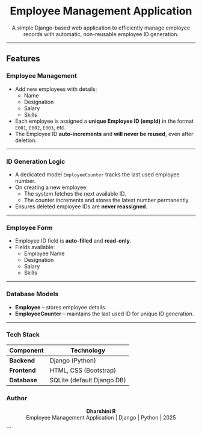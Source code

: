 <h1 align="center">Employee Management Application</h1>

<p align="center">
A simple Django-based web application to efficiently manage employee records with automatic, non-reusable employee ID generation.
</p>

---

## Features

### Employee Management
- Add new employees with details:
  - Name  
  - Designation  
  - Salary  
  - Skills  
- Each employee is assigned a **unique Employee ID (empId)** in the format `E001`, `E002`, `E003`, etc.  
- The Employee ID **auto-increments** and **will never be reused**, even after deletion.

---

### ID Generation Logic
- A dedicated model `EmployeeCounter` tracks the last used employee number.
- On creating a new employee:
  - The system fetches the next available ID.
  - The counter increments and stores the latest number permanently.
- Ensures deleted employee IDs are **never reassigned**.

---

### Employee Form
- Employee ID field is **auto-filled** and **read-only**.
- Fields available:
  - Employee Name
  - Designation
  - Salary
  - Skills

---

### Database Models
- **Employee** – stores employee details.  
- **EmployeeCounter** – maintains the last used ID for unique ID generation.

---

### Tech Stack
| Component | Technology |
|------------|-------------|
| **Backend** | Django (Python) |
| **Frontend** | HTML, CSS (Bootstrap) |
| **Database** | SQLite (default Django DB) |

### Author
<p align="center"> <b>Dharshini R</b> <br> Employee Management Application | Django | Python | 2025 </p> ```
